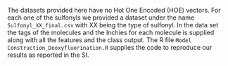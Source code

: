 The datasets provided here have no Hot One Encoded (HOE) vectors.
For each one of the sulfonyls we provided a dataset under the name ```Sulfonyl_XX_final.csv``` with XX being the type of sulfonyl.
In the data set the tags of the molecules and the Inchies for each molecule is supplied along with all the features and the class output.
The R file ```Model Construction_Deoxyfluorination.R``` supplies the code to reproduce our results as reported in the SI.
